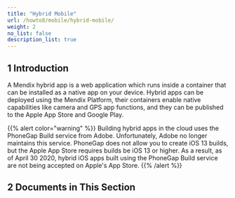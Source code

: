 ```yaml
---
title: "Hybrid Mobile"
url: /howto8/mobile/hybrid-mobile/
weight: 2
no_list: false
description_list: true
---
```


## 1 Introduction

A Mendix hybrid app is a web application which runs inside a container that can be installed as a native app on your device. Hybrid apps can be deployed using the Mendix Platform, their containers enable native capabilities like camera and GPS app functions, and they can be published to the Apple App Store and Google Play. 

{{% alert color="warning" %}}
Building hybrid apps in the cloud uses the PhoneGap Build service from Adobe. Unfortunately, Adobe no longer maintains this service. PhoneGap does not allow you to create iOS 13 builds, but the Apple App Store requires builds be iOS 13 or higher. As a result, as of April 30 2020, hybrid iOS apps built using the PhoneGap Build service are not being accepted on Apple's App Store. 
{{% /alert %}}

## 2 Documents in This Section
